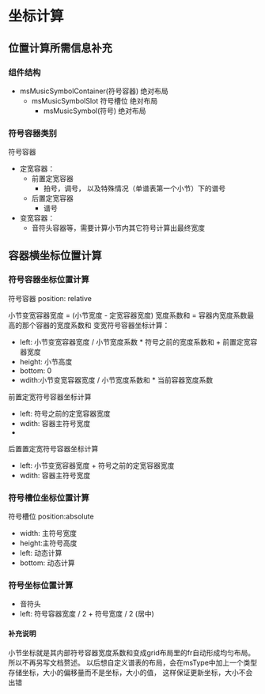 # 坐标计算

## 位置计算所需信息补充

### 组件结构

+ msMusicSymbolContainer(符号容器) 绝对布局
    + msMusicSymbolSlot 符号槽位 绝对布局
        + msMusicSymbol(符号) 绝对布局

### 符号容器类别

符号容器

+ 定宽容器：
    + 前置定宽容器
        + 拍号，调号， 以及特殊情况（单谱表第一个小节）下的谱号
    + 后置定宽容器
        + 谱号
+ 变宽容器：
    + 音符头容器等，需要计算小节内其它符号计算出最终宽度

## 容器横坐标位置计算

### 符号容器坐标位置计算

符号容器
position: relative

小节变宽容器宽度 = (小节宽度 - 定宽容器宽度)
宽度系数和 = 容器内宽度系数最高的那个容器的宽度系数和
变宽符号容器坐标计算：

+ left: 小节变宽容器宽度 / 小节宽度系数 * 符号之前的宽度系数和 + 前置定宽容器宽度
+ height: 小节高度
+ bottom: 0
+ wdith:小节变宽容器宽度 / 小节宽度系数和 * 当前容器宽度系数

前置定宽符号容器坐标计算

+ left: 符号之前的定宽容器宽度
+ wdith: 容器主符号宽度
+

后置置定宽符号容器坐标计算

+ left: 小节变宽容器宽度 + 符号之前的定宽容器宽度
+ wdith: 容器主符号宽度

### 符号槽位坐标位置计算

符号槽位
position:absolute

+ width: 主符号宽度
+ height:主符号高度
+ left: 动态计算
+ bottom: 动态计算

### 符号坐标位置计算

+ 音符头
+ left: 符号容器宽度 / 2 + 符号宽度 / 2 (居中)

#### 补充说明

小节坐标就是其内部符号容器宽度系数和变成grid布局里的fr自动形成均匀布局。所以不再另写文档赘述。
以后想自定义谱表的布局，会在msType中加上一个类型存储坐标，大小的偏移量而不是坐标，大小的值，
这样保证更新坐标，大小不会出错